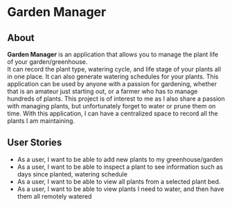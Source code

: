 
# Garden Manager


## About

**Garden Manager** is an application that allows you to manage the plant life of your garden/greenhouse.  
It can record the plant type, watering cycle, and life stage of your plants all in one place. It can also generate watering schedules for your plants. 
This application can be used by anyone with a passion for gardening, whether that is an amateur just starting out, or a farmer
who has to manage hundreds of plants. This project is of interest to me as I also share a passion with managing plants, but unfortunately forget to water or prune them on time. 
With this application, I can have a centralized space to record all the plants I am maintaining. 

## User Stories

- As a user, I want to be able to add new plants to my greenhouse/garden
- As a user, I want to be able to inspect a plant to see information such as days since planted, watering schedule
- As a user, I want to be able to view all plants from a selected plant bed.
- As a user, I want to be able to view plants I need to water, and then have them all remotely watered

